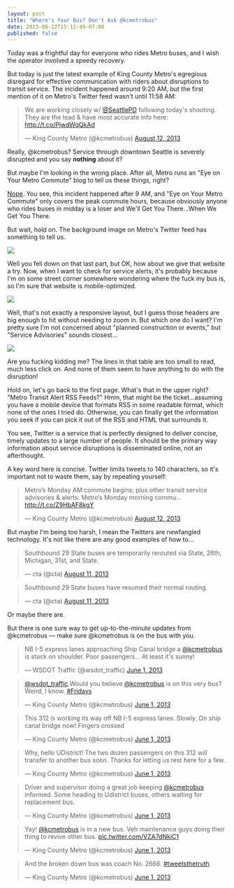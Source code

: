 ```yaml
---
layout: post
title: "Where's Your Bus? Don't Ask @kcmetrobus"
date: 2013-08-12T15:12:49-07:00
published: false
---
```


Today was a frightful day for everyone who rides Metro buses, and I wish the operator involved a speedy recovery.

But today is just the latest example of King County Metro's egregious disregard for effective communication with riders about disruptions to transit service. The incident happened around 9:20 AM, but the first mention of it on Metro's Twitter feed wasn't until 11:58 AM:

<blockquote class="twitter-tweet"><p>We are working closely w/ <a href="https://twitter.com/SeattlePD">@SeattlePD</a> following today&#39;s shooting. They are the lead &amp; have most accurate info here: <a href="http://t.co/PjwdWqQkAd">http://t.co/PjwdWqQkAd</a></p>&mdash; King County Metro (@kcmetrobus) <a href="https://twitter.com/kcmetrobus/statuses/366997095447662592">August 12, 2013</a></blockquote>
<script async src="//platform.twitter.com/widgets.js" charset="utf-8"></script>

Really, @kcmetrobus? Service through downtown Seattle is severely disrupted and you say **nothing** about it?

But maybe I'm looking in the wrong place. After all, Metro runs an "Eye on Your Metro Commute" blog to tell us these things, right?

[Nope](http://metrocommute.wordpress.com/2013/08/12/metros-monday-am-commute-has-ended-plus-other-transit-service-advisories-alerts/). You see, this incident happened after 9 AM, and "Eye on Your Metro Commute" only covers the peak commute hours, because obviously anyone who rides buses in midday is a loser and We'll Get You There...When We Get You There.

But wait, hold on. The background image on Metro's Twitter feed has something to tell us.

![](https://www.filepicker.io/api/file/iFCdZFTuSayn4FLEqo1B) 

Well you fell down on that last part, but OK, how about we give that website a try. Now, when I want to check for service alerts, it's probably because I'm on some street corner somewhere wondering where the fuck my bus is, so I'm sure that website is mobile-optimized.

![](https://www.filepicker.io/api/file/ukjWjFBjSOaC090enDvY) 

Well, that's not exactly a responsive layout, but I guess those headers are big enough to hit without needing to zoom in. But which one do I want? I'm pretty sure I'm not concerned about "planned construction or events," but "Service Advisories" sounds closest...

![](https://www.filepicker.io/api/file/raIosSFsSuSG57bDSjPB) 

Are you fucking kidding me? The lines in that table are too small to read, much less click on. And none of them seem to have anything to do with the disruption!

Hold on, let's go back to the first page. What's that in the upper right? "Metro Transit Alert RSS Feeds?" Hmm, that might be the ticket...assuming you have a mobile device that formats RSS in some readable format, which none of the ones I tried do. Otherwise, you can finally get the information you seek if you can pick it out of the RSS and HTML that surrounds it.

You see, Twitter is a service that is perfectly designed to deliver concise, timely updates to a large number of people. It should be the primary way information about service disruptions is disseminated online, not an afterthought.

A key word here is concise. Twitter limits tweets to 140 characters, so it's important not to waste them, say by repeating yourself:

<blockquote class="twitter-tweet"><p>Metro’s Monday AM commute begins; plus other transit service advisories &amp; alerts: Metro’s Monday morning commu... <a href="http://t.co/Z9HbAF8kgY">http://t.co/Z9HbAF8kgY</a></p>&mdash; King County Metro (@kcmetrobus) <a href="https://twitter.com/kcmetrobus/statuses/366907937647636481">August 12, 2013</a></blockquote>
<script async src="//platform.twitter.com/widgets.js" charset="utf-8"></script>

But maybe I'm being too harsh, I mean the Twitters are newfangled technology. It's not like there are any good examples of how to...

<blockquote class="twitter-tweet"><p>Southbound 29 State buses are temporarily rerouted via State, 26th, Michigan, 31st, and State.</p>&mdash; cta (@cta) <a href="https://twitter.com/cta/statuses/366370030071451649">August 11, 2013</a></blockquote>
<script async src="//platform.twitter.com/widgets.js" charset="utf-8"></script>

<blockquote class="twitter-tweet"><p>Southbound 29 State buses have resumed their normal routing.</p>&mdash; cta (@cta) <a href="https://twitter.com/cta/statuses/366377268529999873">August 11, 2013</a></blockquote>
<script async src="//platform.twitter.com/widgets.js" charset="utf-8"></script>

Or maybe there are.

But there is one sure way to get up-to-the-minute updates from @kcmetrobus &mdash; make sure @kcmetrobus is on the bus with you.

<blockquote class="twitter-tweet"><p>NB I-5 express lanes approaching Ship Canal bridge a <a href="https://twitter.com/kcmetrobus">@kcmetrobus</a> is stuck on shoulder. Poor passengers... At least it&#39;s sunny!</p>&mdash; WSDOT Traffic (@wsdot_traffic) <a href="https://twitter.com/wsdot_traffic/statuses/340646136375287808">June 1, 2013</a></blockquote>
<script async src="//platform.twitter.com/widgets.js" charset="utf-8"></script>
<blockquote class="twitter-tweet"><p><a href="https://twitter.com/wsdot_traffic">@wsdot_traffic</a> Would you believe <a href="https://twitter.com/kcmetrobus">@kcmetrobus</a> is on this very bus? Weird, I know. <a href="https://twitter.com/search?q=%23Fridays&amp;src=hash">#Fridays</a></p>&mdash; King County Metro (@kcmetrobus) <a href="https://twitter.com/kcmetrobus/statuses/340647196670169089">June 1, 2013</a></blockquote>
<script async src="//platform.twitter.com/widgets.js" charset="utf-8"></script>
<blockquote class="twitter-tweet"><p>This 312 is working its way off NB I-5 express lanes. Slowly. On ship canal bridge now! Fingers crossed</p>&mdash; King County Metro (@kcmetrobus) <a href="https://twitter.com/kcmetrobus/statuses/340648372593651712">June 1, 2013</a></blockquote>
<script async src="//platform.twitter.com/widgets.js" charset="utf-8"></script>
<blockquote class="twitter-tweet"><p>Why, hello UDistrict! The two dozen passengers on this 312 will transfer to another bus soon. Thanks for letting us rest here for a few.</p>&mdash; King County Metro (@kcmetrobus) <a href="https://twitter.com/kcmetrobus/statuses/340649196145213440">June 1, 2013</a></blockquote>
<script async src="//platform.twitter.com/widgets.js" charset="utf-8"></script>
<blockquote class="twitter-tweet"><p>Driver and supervisor doing a great job keeping <a href="https://twitter.com/kcmetrobus">@kcmetrobus</a> informed. Some heading to Udistrict buses, others waiting for replacement bus.</p>&mdash; King County Metro (@kcmetrobus) <a href="https://twitter.com/kcmetrobus/statuses/340649757972242432">June 1, 2013</a></blockquote>
<script async src="//platform.twitter.com/widgets.js" charset="utf-8"></script>
<blockquote class="twitter-tweet"><p>Yay! <a href="https://twitter.com/kcmetrobus">@kcmetrobus</a> is in a new bus. Veh maintenance guys doing their thing to revive other bus. <a href="http://t.co/VZA7dNkiC1">pic.twitter.com/VZA7dNkiC1</a></p>&mdash; King County Metro (@kcmetrobus) <a href="https://twitter.com/kcmetrobus/statuses/340653926837796864">June 1, 2013</a></blockquote>
<script async src="//platform.twitter.com/widgets.js" charset="utf-8"></script>
<blockquote class="twitter-tweet"><p>And the broken down bus was coach No. 2666. <a href="https://twitter.com/search?q=%23tweetsthetruth&amp;src=hash">#tweetsthetruth</a></p>&mdash; King County Metro (@kcmetrobus) <a href="https://twitter.com/kcmetrobus/statuses/340654547401863168">June 1, 2013</a></blockquote>
<script async src="//platform.twitter.com/widgets.js" charset="utf-8"></script>
